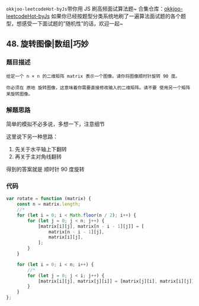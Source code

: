 `okkjoo-leetcodeHot-byJs`带你用 JS 刷高频面试算法题~ 合集仓库：[okkjoo-leetcodeHot-byJs](https://github.com/okkjoo/okkjoo-leetcodeHot-byJs)
如果你已经按题型分类系统地刷了一遍算法面试题的各个题型，想感受一下面试题的”随机性”的话，欢迎一起~

## 48. 旋转图像|数组|巧妙

### 题目描述

```
给定一个 n × n 的二维矩阵 matrix 表示一个图像。请你将图像顺时针旋转 90 度。

你必须在 原地 旋转图像，这意味着你需要直接修改输入的二维矩阵。请不要 使用另一个矩阵来旋转图像。
```

### 解题思路

简单的模拟不必多说，多想一下，注意细节

这里说下另一种思路：

1. 先关于水平轴上下翻转
2. 再关于主对角线翻转

得到的答案就是 顺时针 90 度旋转

### 代码

```js
var rotate = function (matrix) {
	const n = matrix.length;
	//*
	for (let i = 0; i < Math.floor(n / 2); i++) {
		for (let j = 0; j < n; j++) {
			[matrix[i][j], matrix[n - i - 1][j]] = [
				matrix[n - i - 1][j],
				matrix[i][j],
			];
		}
	}

	for (let i = 0; i < n; i++) {
		//*
		for (let j = 0; j < i; j++) {
			[matrix[i][j], matrix[j][i]] = [matrix[j][i], matrix[i][j]];
		}
	}
};
```
